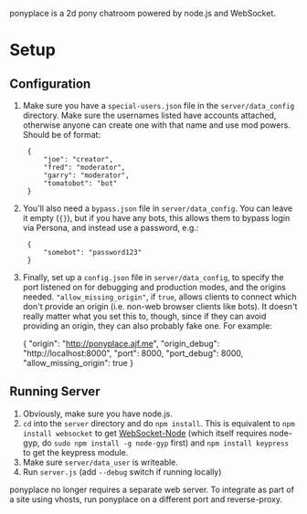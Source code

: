 ponyplace is a 2d pony chatroom powered by node.js and WebSocket.

Setup
=====

Configuration
-------------

1. Make sure you have a `special-users.json` file in the `server/data_config` directory. Make sure the usernames listed have accounts attached, otherwise anyone can create one with that name and use mod powers. Should be of format:

        {
            "joe": "creator",
            "fred": "moderator",
            "garry": "moderator",
            "tomatobot": "bot"
        }


2. You'll also need a `bypass.json` file in `server/data_config`. You can leave it empty (`{}`), but if you have any bots, this allows them to bypass login via Persona, and instead use a password, e.g.:

        {
            "somebot": "password123"
        }

3. Finally, set up a `config.json` file in `server/data_config`, to specify the port listened on for debugging and production modes, and the origins needed. `"allow_missing_origin"`, if `true`, allows clients to connect which don't provide an origin (i.e. non-web browser clients like bots). It doesn't really matter what you set this to, though, since if they can avoid providing an origin, they can also probably fake one. For example:

    {
        "origin": "http://ponyplace.ajf.me",
        "origin_debug": "http://localhost:8000",
        "port": 8000,
        "port_debug": 8000,
        "allow_missing_origin": true
    }

Running Server
--------------

1. Obviously, make sure you have node.js.
2. `cd` into the `server` directory and do `npm install`. This is equivalent to `npm install websocket` to get [WebSocket-Node](https://github.com/Worlize/WebSocket-Node) (which itself requires node-gyp, do `sudo npm install -g node-gyp` first) and `npm install keypress` to get the keypress module.
3. Make sure `server/data_user` is writeable.
4. Run `server.js` (add `--debug` switch if running locally)

ponyplace no longer requires a separate web server. To integrate as part of a site using vhosts, run ponyplace on a different port and reverse-proxy.
